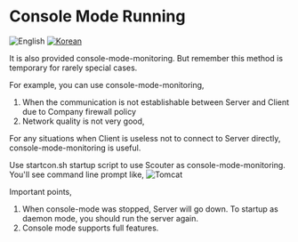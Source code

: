 # Console Mode Running
![English](https://img.shields.io/badge/language-English-orange.svg) [![Korean](https://img.shields.io/badge/language-Korean-blue.svg)](Console-Mode-Running_kr.md)

It is also provided console-mode-monitoring. But remember this method is temporary for rarely special cases.

For example, you can use console-mode-monitoring,

1. When the communication is not establishable between Server and Client due to Company firewall policy
2. Network quality is not very good,

For any situations when Client is useless not to connect to Server directly, console-mode-monitoring is useful.

Use startcon.sh startup script to use Scouter as console-mode-monitoring. You'll see command line prompt like, 
![Tomcat](../img/server/scouter_console.png)  


Important points,

1. When console-mode was stopped, Server will go down. To startup as daemon mode, you should run the server again.
2. Console mode supports full features.


